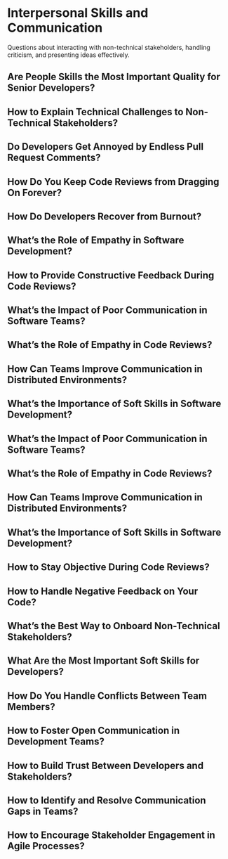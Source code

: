 # Interpersonal Skills and Communication

Questions about interacting with non-technical stakeholders, handling criticism, and presenting ideas effectively.

## Are People Skills the Most Important Quality for Senior Developers?
## How to Explain Technical Challenges to Non-Technical Stakeholders?
## Do Developers Get Annoyed by Endless Pull Request Comments?
## How Do You Keep Code Reviews from Dragging On Forever?
## How Do Developers Recover from Burnout?
## What’s the Role of Empathy in Software Development?
## How to Provide Constructive Feedback During Code Reviews?
## What’s the Impact of Poor Communication in Software Teams?
## What’s the Role of Empathy in Code Reviews?
## How Can Teams Improve Communication in Distributed Environments?
## What’s the Importance of Soft Skills in Software Development?
## What’s the Impact of Poor Communication in Software Teams?
## What’s the Role of Empathy in Code Reviews?
## How Can Teams Improve Communication in Distributed Environments?
## What’s the Importance of Soft Skills in Software Development?
## How to Stay Objective During Code Reviews?
## How to Handle Negative Feedback on Your Code?
## What’s the Best Way to Onboard Non-Technical Stakeholders?
## What Are the Most Important Soft Skills for Developers?
## How Do You Handle Conflicts Between Team Members?
## How to Foster Open Communication in Development Teams?
## How to Build Trust Between Developers and Stakeholders?
## How to Identify and Resolve Communication Gaps in Teams?
## How to Encourage Stakeholder Engagement in Agile Processes?
